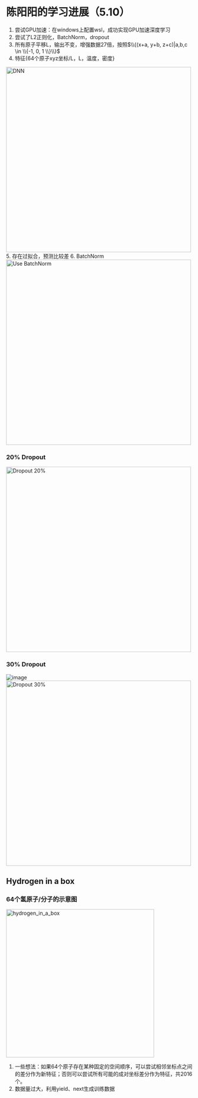 # 陈阳阳的学习进展（5.10）
1. 尝试GPU加速：在windows上配置wsl，成功实现GPU加速深度学习
2. 尝试了L2正则化，BatchNorm，dropout
3. 所有原子平移L，输出不变，增强数据27倍，按照$\\{(x+a, y+b, z+c)|a,b,c \in \\{-1, 0, 1 \\}\\}$
4. 特征{64个原子xyz坐标/L，L，温度，密度}
<img src="https://github.com/cyy202419/note/assets/64142343/678807ef-54b4-4975-8961-b3081477d99f" alt="DNN" title="DNN" width="500" />
5. 存在过拟合，预测比较差
6. BatchNorm
<img src="https://github.com/cyy202419/note/assets/64142343/d7691a7d-e267-4362-8783-77ad579ddf23" alt="Use BatchNorm" title="Use BatchNorm" width="500" />

### 20% Dropout
<img src="https://github.com/cyy202419/note/assets/64142343/02961886-efac-4240-a0df-d964ed5670a2" alt="Dropout 20%" title="Dropout 20%" width="500" />

### 30% Dropout
![image]()
<img src="https://github.com/cyy202419/note/assets/64142343/9abd9725-ee36-4ae0-91a5-032b70270313" alt="Dropout 30%" title="Dropout 30%" width="500" />


## Hydrogen in a box

### 64个氢原子/分子的示意图
<img src="https://github.com/cyy202419/note/assets/64142343/68366f88-6033-4ec5-99d4-a27cd7a38e60" alt="hydrogen_in_a_box" title="hydrogen_in_a_box" width="400" />

1. 一些想法：如果64个原子存在某种固定的空间顺序，可以尝试相邻坐标点之间的差分作为新特征；否则可以尝试所有可能的成对坐标差分作为特征，共2016个。
2. 数据量过大，利用yield、next生成训练数据

